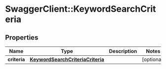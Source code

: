# SwaggerClient::KeywordSearchCriteria

## Properties
Name | Type | Description | Notes
------------ | ------------- | ------------- | -------------
**criteria** | [**KeywordSearchCriteriaCriteria**](KeywordSearchCriteriaCriteria.md) |  | [optional] 


